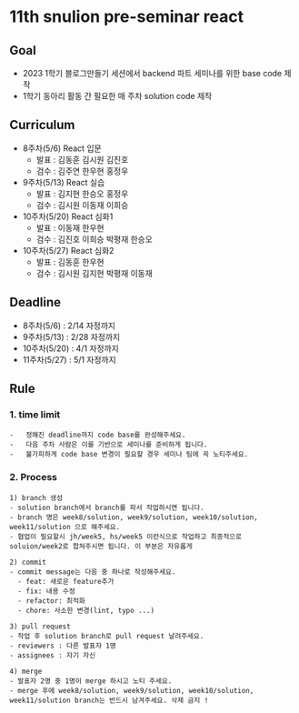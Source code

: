 # 11th snulion pre-seminar react

## Goal

- 2023 1학기 블로그만들기 세션에서 backend 파트 세미나를 위한 base code 제작
- 1학기 동아리 활동 간 필요한 매 주차 solution code 제작

## Curriculum

- 8주차(5/6) React 입문
  - 발표 : 김동훈 김시원 김진호
  - 검수 : 김주연 한우현 홍정우
- 9주차(5/13) React 실습
  - 발표 : 김지현 한승오 홍정우
  - 검수 : 김시원 이동재 이희승
- 10주차(5/20) React 심화1
  - 발표 : 이동재 한우현
  - 검수 : 김진호 이희승 박평재 한승오
- 10주차(5/27) React 심화2
  - 발표 : 김동훈 한우현
  - 검수 : 김시원 김지현 박평재 이동재

## Deadline

- 8주차(5/6) : 2/14 자정까지
- 9주차(5/13) : 2/28 자정까지
- 10주차(5/20) : 4/1 자정까지
- 11주차(5/27) : 5/1 자정까지

## Rule

### 1. time limit

    -   정해진 deadline까지 code base를 완성해주세요.
    -   다음 주차 사람은 이를 기반으로 세미나를 준비하게 됩니다.
    -   불가피하게 code base 변경이 필요할 경우 세미나 팀에 꼭 노티주세요.

### 2. Process

    1) branch 생성
    - solution branch에서 branch를 파서 작업하시면 됩니다.
    - branch 명은 week8/solution, week9/solution, week10/solution, week11/solution 으로 해주세요.
    - 협업이 필요할시 jh/week5, hs/week5 이런식으로 작업하고 최종적으로 soluion/week2로 합쳐주시면 됩니다. 이 부분은 자유롭게

    2) commit
    - commit message는 다음 중 하나로 작성해주세요.
      - feat: 새로운 feature추가
      - fix: 내용 수정
      - refactor: 최적화
      - chore: 사소한 변경(lint, typo ...)

    3) pull request
    - 작업 후 solution branch로 pull request 날려주세요.
    - reviewers : 다른 발표자 1명
    - assignees : 자기 자신

    4) merge
    - 발표자 2명 중 1명이 merge 하시고 노티 주세요.
    - merge 후에 week8/solution, week9/solution, week10/solution, week11/solution branch는 반드시 남겨주세요. 삭제 금지 !
